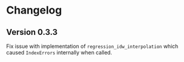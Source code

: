 # Changelog

## Version 0.3.3

Fix issue with implementation of `regression_idw_interpolation` which caused `IndexErrors` internally when called.
